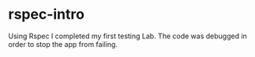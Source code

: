 # rspec-intro
Using Rspec I completed my first testing Lab. The code was debugged in order to stop the app from failing.
